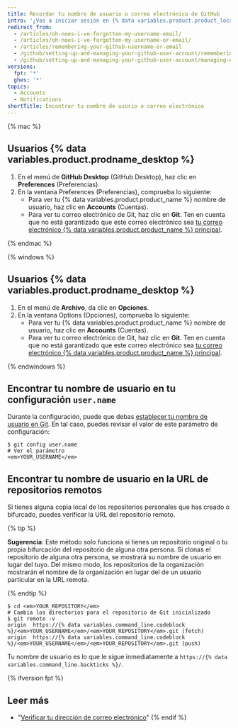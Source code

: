 ```yaml
---
title: Recordar tu nombre de usuario o correo electrónico de GitHub
intro: '¿Vas a iniciar sesión en {% data variables.product.product_location %} por primera vez después de un tiempo? Si es así, ¡bienvenido de nuevo! Si no puedes recordar tu {% data variables.product.product_name %} nombre de la cuenta de usuario, puedes intentar estos métodos para hacerlo.'
redirect_from:
  - /articles/oh-noes-i-ve-forgotten-my-username-email/
  - /articles/oh-noes-i-ve-forgotten-my-username-or-email/
  - /articles/remembering-your-github-username-or-email
  - /github/setting-up-and-managing-your-github-user-account/remembering-your-github-username-or-email
  - /github/setting-up-and-managing-your-github-user-account/managing-email-preferences/remembering-your-github-username-or-email
versions:
  fpt: '*'
  ghes: '*'
topics:
  - Accounts
  - Notifications
shortTitle: Encontrar tu nombre de usurio o correo electrónico
---
```


{% mac %}

## Usuarios {% data variables.product.prodname_desktop %}

1. En el menú de **GitHub Desktop** (GitHub Desktop), haz clic en **Preferences** (Preferencias).
2. En la ventana Preferences (Preferencias), comprueba lo siguiente:
    - Para ver tu {% data variables.product.product_name %} nombre de usuario, haz clic en **Accounts** (Cuentas).
    - Para ver tu correo electrónico de Git, haz clic en **Git**. Ten en cuenta que no está garantizado que este correo electrónico sea [tu correo electrónico {% data variables.product.product_name %} principal](/articles/changing-your-primary-email-address).

{% endmac %}

{% windows %}

## Usuarios {% data variables.product.prodname_desktop %}

1. En el menú de **Archivo**, da clic en **Opciones**.
2. En la ventana Options (Opciones), comprueba lo siguiente:
    - Para ver tu {% data variables.product.product_name %} nombre de usuario, haz clic en **Accounts** (Cuentas).
    - Para ver tu correo electrónico de Git, haz clic en **Git**. Ten en cuenta que no está garantizado que este correo electrónico sea [tu correo electrónico {% data variables.product.product_name %} principal](/articles/changing-your-primary-email-address).

{% endwindows %}

## Encontrar tu nombre de usuario en tu configuración `user.name`

Durante la configuración, puede que debas [establecer tu nombre de usuario en Git](/github/getting-started-with-github/setting-your-username-in-git). En tal caso, puedes revisar el valor de este parámetro de configuración:

```shell
$ git config user.name
# Ver el parámetro
<em>YOUR_USERNAME</em>
```

## Encontrar tu nombre de usuario en la URL de repositorios remotos

Si tienes alguna copia local de los repositorios personales que has creado o bifurcado, puedes verificar la URL del repositorio remoto.

{% tip %}

**Sugerencia**: Este método solo funciona si tienes un repositorio original o tu propia bifurcación del repositorio de alguna otra persona. Si clonas el repositorio de alguna otra persona, se mostrará su nombre de usuario en lugar del tuyo. Del mismo modo, los repositorios de la organización mostrarán el nombre de la organización en lugar del de un usuario particular en la URL remota.

{% endtip %}

```shell
$ cd <em>YOUR_REPOSITORY</em>
# Cambia los directorios para el repositorio de Git inicializado
$ git remote -v
origin  https://{% data variables.command_line.codeblock %}/<em>YOUR_USERNAME</em>/<em>YOUR_REPOSITORY</em>.git (fetch)
origin  https://{% data variables.command_line.codeblock %}/<em>YOUR_USERNAME</em>/<em>YOUR_REPOSITORY</em>.git (push)
```

Tu nombre de usuario es lo que le sigue inmediatamente a `https://{% data variables.command_line.backticks %}/`.

{% ifversion fpt %}
## Leer más

- "[Verificar tu dirección de correo electrónico](/articles/verifying-your-email-address)"
{% endif %}
